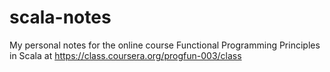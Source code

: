 scala-notes
===========

My personal notes for the online course Functional Programming Principles in Scala at https://class.coursera.org/progfun-003/class
